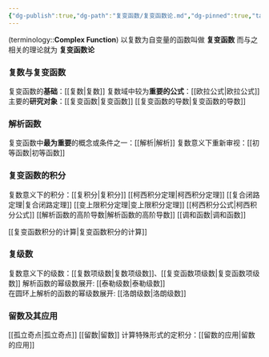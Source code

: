 ```yaml
---
{"dg-publish":true,"dg-path":"复变函数/复变函数论.md","dg-pinned":true,"tags":["Subject"],"permalink":"/复变函数/复变函数论/","pinned":true,"dgPassFrontmatter":true,"noteIcon":"","created":"2024-05-21T15:20:28.104+08:00","updated":"2024-10-03T22:43:02.323+08:00"}
---
```


(terminology::**Complex Function**)
以复数为自变量的函数叫做 **复变函数**
而与之相关的理论就为 **复变函数论**

### 复数与复变函数
复变函数的**基础**：[[复数\|复数]]
复数域中较为**重要的公式**：[[欧拉公式\|欧拉公式]]
主要的**研究对象**：[[复变函数\|复变函数]]
[[复变函数的导数\|复变函数的导数]]

### 解析函数
复变函数中**最为重要**的概念或条件之一：[[解析\|解析]]
复数意义下重新审视：[[初等函数\|初等函数]]
### 复变函数的积分
复数意义下的积分：[[复积分\|复积分]]
[[柯西积分定理\|柯西积分定理]]
[[复合闭路定理\|复合闭路定理]]
[[变上限积分定理\|变上限积分定理]]
[[柯西积分公式\|柯西积分公式]]
[[解析函数的高阶导数\|解析函数的高阶导数]]
[[调和函数\|调和函数]]

[[复变函数积分的计算\|复变函数积分的计算]]
### 复级数
复数意义下的级数：[[复数项级数\|复数项级数]]、[[复变函数项级数\|复变函数项级数]]
解析函数的幂级数展开: [[泰勒级数\|泰勒级数]]      
在圆环上解析的函数的幂级数展开: [[洛朗级数\|洛朗级数]]  
### 留数及其应用
[[孤立奇点\|孤立奇点]]
[[留数\|留数]]
计算特殊形式的定积分：[[留数的应用\|留数的应用]]




